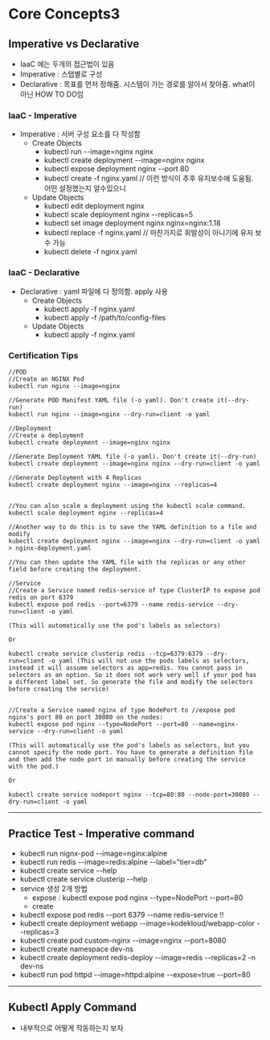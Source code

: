 # Core Concepts3

## Imperative vs Declarative
- IaaC 에는 두개의 접근법이 있음
- Imperative : 스탭별로 구성
- Declarative : 목표를 먼저 정해줌. 시스템이 가는 경로를 알아서 찾아줌. what이 아닌 HOW TO DO임


### IaaC - Imperative
- Imperative : 서버 구성 요소를 다 작성함
  - Create Objects
    - kubectl run --image=nginx nginx
    - kubectl create deployment --image=nginx nginx
    - kubectl expose deployment nginx --port 80
    - kubectl create -f nginx.yaml // 이런 방식이 추후 유지보수에 도움됨. 어떤 설정했는지 알수있으니
  - Update Objects
    - kubectl edit deployment nginx
    - kubectl scale deployment nginx --replicas=5
    - kubectl set image deployment nginx nginx=nginx:1.18
    - kubectl replace -f nginx.yaml // 마찬가지로 휘발성이 아니기에 유지 보수 가능
    - kubectl delete -f nginx.yaml

### IaaC - Declarative
- Declarative : yaml 파일에 다 정의함. apply 사용
  - Create Objects
    - kubectl apply -f nginx.yaml
    - kubectl apply -f /path/to/config-files
  - Update Objects
    - kubectl apply -f nginx.yaml

### Certification Tips
```
//POD
//Create an NGINX Pod
kubectl run nginx --image=nginx

//Generate POD Manifest YAML file (-o yaml). Don't create it(--dry-run)
kubectl run nginx --image=nginx --dry-run=client -o yaml

//Deployment
//Create a deployment
kubectl create deployment --image=nginx nginx

//Generate Deployment YAML file (-o yaml). Don't create it(--dry-run)
kubectl create deployment --image=nginx nginx --dry-run=client -o yaml

//Generate Deployment with 4 Replicas
kubectl create deployment nginx --image=nginx --replicas=4


//You can also scale a deployment using the kubectl scale command.
kubectl scale deployment nginx --replicas=4

//Another way to do this is to save the YAML definition to a file and modify
kubectl create deployment nginx --image=nginx --dry-run=client -o yaml > nginx-deployment.yaml

//You can then update the YAML file with the replicas or any other field before creating the deployment.

//Service
//Create a Service named redis-service of type ClusterIP to expose pod redis on port 6379
kubectl expose pod redis --port=6379 --name redis-service --dry-run=client -o yaml

(This will automatically use the pod's labels as selectors)

Or

kubectl create service clusterip redis --tcp=6379:6379 --dry-run=client -o yaml (This will not use the pods labels as selectors, instead it will assume selectors as app=redis. You cannot pass in selectors as an option. So it does not work very well if your pod has a different label set. So generate the file and modify the selectors before creating the service)


//Create a Service named nginx of type NodePort to //expose pod nginx's port 80 on port 30080 on the nodes:
kubectl expose pod nginx --type=NodePort --port=80 --name=nginx-service --dry-run=client -o yaml

(This will automatically use the pod's labels as selectors, but you cannot specify the node port. You have to generate a definition file and then add the node port in manually before creating the service with the pod.)

Or

kubectl create service nodeport nginx --tcp=80:80 --node-port=30080 --dry-run=client -o yaml
```

---

## Practice Test - Imperative command

- kubectl run nignx-pod --image=nginx:alpine
- kubectl run redis --image=redis:alpine  --label="tier=db"
- kubectl create service --help
- kubectl create service clusterip --help
- service 생성 2개 방법
  - expose : kubectl expose pod nginx --type=NodePort --port=80
  - create
- kubectl expose pod redis --port 6379 --name redis-service !!
- kubectl create deployment webapp --image=kodekloud/webapp-color --replicas=3
- kubectl create pod custom-nginx --image=nginx --port=8080
- kubectl create namespace dev-ns
- kubectl create deployment redis-deploy --image=redis --replicas=2 -n dev-ns
- kubectl run pod httpd --image=httpd:alpine --expose=true --port=80

---

## Kubectl Apply Command

- 내부적으로 어떻게 작동하는지 보자
